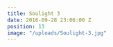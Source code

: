 ```yaml
---
title: Soulight 3
date: 2016-09-28 23:06:00 Z
position: 13
image: "/uploads/Soulight-3.jpg"
---
```


